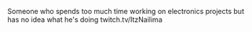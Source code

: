 Someone who spends too much time working on electronics projects but has no idea what he's doing
twitch.tv/ItzNailima
